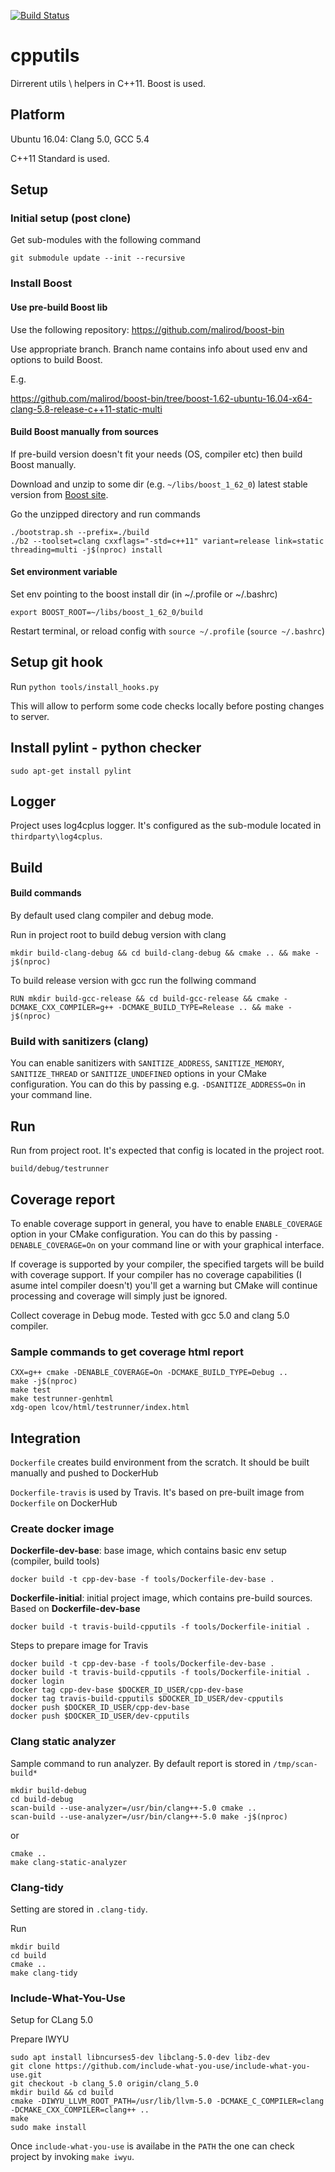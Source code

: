 [![Build Status](https://travis-ci.org/malirod/cpputils.svg?branch=master)](https://travis-ci.org/malirod/cpputils)

# cpputils
Dirrerent utils \ helpers in C++11. Boost is used.

## Platform

Ubuntu 16.04: Clang 5.0, GCC 5.4

C++11 Standard is used.

## Setup

### Initial setup (post clone)

Get sub-modules with the following command

`git submodule update --init --recursive`

### Install Boost

#### Use pre-build Boost lib

Use the following repository: https://github.com/malirod/boost-bin

Use appropriate branch. Branch name contains info about used env and options to build Boost.

E.g.

https://github.com/malirod/boost-bin/tree/boost-1.62-ubuntu-16.04-x64-clang-5.8-release-c++11-static-multi

#### Build Boost manually from sources
If pre-build version doesn't fit your needs (OS, compiler etc) then build Boost manually.

Download and unzip to some dir (e.g. `~/libs/boost_1_62_0`) latest stable version from [Boost site](http://www.boost.org/).

Go the unzipped directory and run commands

```
./bootstrap.sh --prefix=./build
./b2 --toolset=clang cxxflags="-std=c++11" variant=release link=static threading=multi -j$(nproc) install

```

#### Set environment variable
Set env pointing to the boost install dir (in ~/.profile or ~/.bashrc)

`export BOOST_ROOT=~/libs/boost_1_62_0/build`

Restart terminal, or reload config with `source ~/.profile` (`source ~/.bashrc`)

## Setup git hook

Run `python tools/install_hooks.py`

This will allow to perform some code checks locally before posting changes to server.

## Install pylint - python checker

`sudo apt-get install pylint`

## Logger

Project uses log4cplus logger. It's configured as the sub-module located in `thirdparty\log4cplus`.

## Build

#### Build commands

By default used clang compiler and debug mode.

Run in project root to build debug version with clang

`mkdir build-clang-debug && cd build-clang-debug && cmake .. && make -j$(nproc)`

To build release version with gcc run the follwing command

`RUN mkdir build-gcc-release && cd build-gcc-release && cmake -DCMAKE_CXX_COMPILER=g++ -DCMAKE_BUILD_TYPE=Release .. && make -j$(nproc)`

### Build with sanitizers (clang)

You can enable sanitizers with `SANITIZE_ADDRESS`, `SANITIZE_MEMORY`, `SANITIZE_THREAD` or `SANITIZE_UNDEFINED` options in your CMake configuration. You can do this by passing e.g. `-DSANITIZE_ADDRESS=On` in your command line.

## Run

Run from project root. It's expected that config is located in the project root.

`build/debug/testrunner`

## Coverage report

To enable coverage support in general, you have to enable `ENABLE_COVERAGE` option in your CMake configuration. You can do this by passing `-DENABLE_COVERAGE=On` on your command line or with your graphical interface.

If coverage is supported by your compiler, the specified targets will be build with coverage support. If your compiler has no coverage capabilities (I asume intel compiler doesn't) you'll get a warning but CMake will continue processing and coverage will simply just be ignored.

Collect coverage in Debug mode. Tested with gcc 5.0 and clang 5.0 compiler.

### Sample commands to get coverage html report

```
CXX=g++ cmake -DENABLE_COVERAGE=On -DCMAKE_BUILD_TYPE=Debug ..
make -j$(nproc)
make test
make testrunner-genhtml
xdg-open lcov/html/testrunner/index.html
```

## Integration

`Dockerfile` creates build environment from the scratch. It should be built manually and pushed to DockerHub

`Dockerfile-travis` is used by Travis. It's based on pre-built image from `Dockerfile` on DockerHub

### Create docker image

**Dockerfile-dev-base**: base image, which contains basic env setup (compiler, build tools)

`docker build -t cpp-dev-base -f tools/Dockerfile-dev-base .`

**Dockerfile-initial**: initial project image, which contains pre-build sources. Based on **Dockerfile-dev-base**

`docker build -t travis-build-cpputils -f tools/Dockerfile-initial .`

Steps to prepare image for Travis

```
docker build -t cpp-dev-base -f tools/Dockerfile-dev-base .
docker build -t travis-build-cpputils -f tools/Dockerfile-initial .
docker login
docker tag cpp-dev-base $DOCKER_ID_USER/cpp-dev-base
docker tag travis-build-cpputils $DOCKER_ID_USER/dev-cpputils
docker push $DOCKER_ID_USER/cpp-dev-base
docker push $DOCKER_ID_USER/dev-cpputils
```
### Clang static analyzer

Sample command to run analyzer. By default report is stored in `/tmp/scan-build*`

```
mkdir build-debug
cd build-debug
scan-build --use-analyzer=/usr/bin/clang++-5.0 cmake ..
scan-build --use-analyzer=/usr/bin/clang++-5.0 make -j$(nproc)
```

or


```
cmake ..
make clang-static-analyzer
```

### Clang-tidy

Setting are stored in `.clang-tidy`.

Run

```
mkdir build
cd build
cmake ..
make clang-tidy
```

### Include-What-You-Use

Setup for CLang 5.0

Prepare IWYU

```
sudo apt install libncurses5-dev libclang-5.0-dev libz-dev
git clone https://github.com/include-what-you-use/include-what-you-use.git
git checkout -b clang_5.0 origin/clang_5.0
mkdir build && cd build
cmake -DIWYU_LLVM_ROOT_PATH=/usr/lib/llvm-5.0 -DCMAKE_C_COMPILER=clang -DCMAKE_CXX_COMPILER=clang++ ..
make
sudo make install
```

Once `include-what-you-use` is availabe in the `PATH` the one can check project by invoking `make iwyu`.
